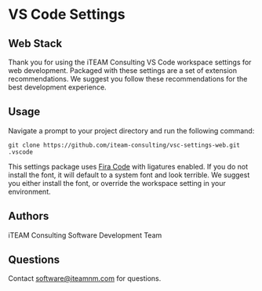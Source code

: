 # VS Code Settings
## Web Stack
Thank you for using the iTEAM Consulting VS Code workspace settings for web development. Packaged with these settings are a set of extension recommendations.  We suggest you follow these recommendations for the best development experience.

## Usage
Navigate a prompt to your project directory and run the following command:
```
git clone https://github.com/iteam-consulting/vsc-settings-web.git .vscode
```
This settings package uses [Fira Code](https://github.com/tonsky/FiraCode) with ligatures enabled. If you do not install the font, it will default to a system font and look terrible. We suggest you either install the font, or override the workspace setting in your environment. 

## Authors
iTEAM Consulting Software Development Team

## Questions
Contact [software@iteamnm.com](mailto:software@iteamnm.com) for questions.
